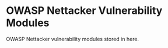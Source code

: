 OWASP Nettacker Vulnerability Modules
=======================================

OWASP Nettacker vulnerability modules stored in here.